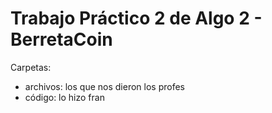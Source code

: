 # Trabajo Práctico 2 de Algo 2 - BerretaCoin

Carpetas:
* archivos: los que nos dieron los profes
* código: lo hizo fran
